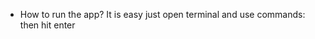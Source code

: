 - How to run the app? It is easy just open terminal and use commands: <uvicorn main:app> then hit enter